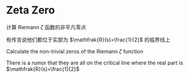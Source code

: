 # Zeta Zero

计算 Riemann $\zeta$ 函数的非平凡零点

有传言说他们都位于实部为 $\mathfrak{R}(s)=\frac{1}{2}$ 的临界线上

Calculate the non-trivial zeros of the Riemann $\zeta$ function

There is a rumor that they are all on the critical line where the real part is $\mathfrak{R}(s)=\frac{1}{2}$
